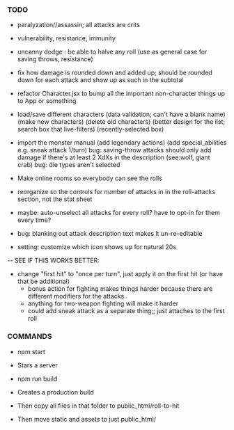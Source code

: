 
### TODO

- paralyzation//assassin; all attacks are crits
- vulnerability, resistance, immunity
- uncanny dodge : be able to halve any roll
  (use as general case for saving throws, resistance)

- fix how damage is rounded down and added up; should be rounded down for each attack and show up as such in the subtotal

- refactor Character.jsx to bump all the important non-character things up to App or something

- load/save different characters
  (data validation; can't have a blank name)
  (make new characters)
  (delete old characters)
  (better design for the list; search box that live-filters)
  (recently-selected box)

- import the monster manual
  (add legendary actions)
  (add special_abilities e.g. sneak attack 1/turn)
  bug: saving-throw attacks should only add damage if there's at least 2 XdXs in the description (see:wolf, giant crab)
  bug: die types aren't selected

- Make online rooms so everybody can see the rolls

- reorganize so the controls for number of attacks in in the roll-attacks section, not the stat sheet


- maybe: auto-unselect all attacks for every roll? have to opt-in for them every time?
- bug: blanking out attack description text makes it un-re-editable
- setting: customize which icon shows up for natural 20s



-- SEE IF THIS WORKS BETTER:

- change "first hit" to "once per turn", just apply it on the first hit (or have that be additional)
	- bonus action for fighting makes things harder because there are different modifiers for the attacks
	- anything for two-weapon fighting will make it harder
	- could add sneak attack as a separate thing;; just attaches to the first roll

### COMMANDS

- npm start
- Stars a server

- npm run build
- Creates a production build
- Then copy all files in that folder to public_html/roll-to-hit
- Then move static and assets to just public_html/
